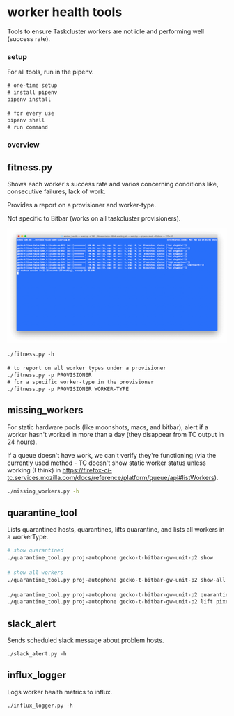 # worker health tools

Tools to ensure Taskcluster workers are not idle and performing well (success rate).

### setup

For all tools, run in the pipenv.

```
# one-time setup
# install pipenv
pipenv install

# for every use
pipenv shell
# run command
```

### overview

## fitness.py

Shows each worker's success rate and varios concerning conditions like, consecutive failures, lack of work.

Provides a report on a provisioner and worker-type.

Not specific to Bitbar (works on all taskcluster provisioners).

![fitness.py](images/fitness_py_example.png)

```
./fitness.py -h

# to report on all worker types under a provisioner
./fitness.py -p PROVISIONER
# for a specific worker-type in the provisioner
./fitness.py -p PROVISIONER WORKER-TYPE
```

## missing_workers

For static hardware pools (like moonshots, macs, and bitbar), alert if a worker hasn't worked in more than a day (they disappear from TC output in 24 hours).

If a queue doesn't have work, we can't verify they're functioning (via the currently used method - TC doesn't show static worker status unless working (I think) in https://firefox-ci-tc.services.mozilla.com/docs/reference/platform/queue/api#listWorkers).

```bash
./missing_workers.py -h
```

## quarantine_tool

Lists quarantined hosts, quarantines, lifts quarantine, and lists all workers in a workerType.

```bash
# show quarantined
./quarantine_tool.py proj-autophone gecko-t-bitbar-gw-unit-p2 show

# show all workers
./quarantine_tool.py proj-autophone gecko-t-bitbar-gw-unit-p2 show-all

./quarantine_tool.py proj-autophone gecko-t-bitbar-gw-unit-p2 quarantine pixel2-01
./quarantine_tool.py proj-autophone gecko-t-bitbar-gw-unit-p2 lift pixel2-01
```

## slack_alert

Sends scheduled slack message about problem hosts.

```
./slack_alert.py -h
```

## influx_logger

Logs worker health metrics to influx.

```
./influx_logger.py -h
```
